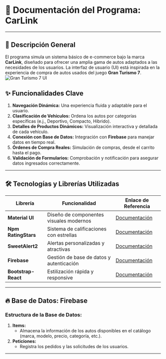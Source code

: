 # 📄 Documentación del Programa: **CarLink**
---
## 🚗 Descripción General
El programa simula un sistema básico de e-commerce bajo la marca **CarLink**, diseñado para ofrecer una amplia gama de autos adaptados a las necesidades de los usuarios. La interfaz de usuario (UI) está inspirada en la experiencia de compra de autos usados del juego **Gran Turismo 7**.  
![Gran Turismo 7 UI](https://www.gtplanet.net/wp-content/uploads/2021/09/Gran-Turismo-7-PS5-12-1536x864.jpeg)

## ✨ Funcionalidades Clave
1. **Navegación Dinámica:** Una experiencia fluida y adaptable para el usuario.
2. **Clasificación de Vehículos:** Ordena los autos por categorías específicas (e.j., Deportivo, Compacto, Hibrido).
3. **Detalles de Productos Dinámicos:** Visualización interactiva y detallada de cada vehículo.
4. **Conexión con Base de Datos:** Integración con **Firebase** para manejar datos en tiempo real.
5. **Órdenes de Compra Reales:** Simulación de compras, desde el carrito hasta el pago.
6. **Validación de Formularios:** Comprobación y notificación para asegurar datos ingresados correctamente.

---

## 🛠️ Tecnologías y Librerías Utilizadas

| Librería        | Funcionalidad                                     | Enlace de Referencia                              |
|------------------|--------------------------------------------------|--------------------------------------------------|
| **Material UI**  | Diseño de componentes visuales modernos          | [Documentación](https://mui.com/material-ui/react-badge/) |
| **Npm RatingStars** | Sistema de calificaciones con estrellas        | [Documentación](https://www.npmjs.com/package/react-star-ratings) |
| **SweetAlert2**  | Alertas personalizadas y atractivas              | [Documentación](https://sweetalert2.github.io/) |
| **Firebase**     | Gestión de base de datos y autenticación         | [Documentación](https://firebase.google.com/?hl=es-419) |
| **Bootstrap-React** | Estilización rápida y responsive               | [Documentación](https://react-bootstrap.github.io/) |

---

## 🔥 Base de Datos: **Firebase**

### Estructura de la Base de Datos:
1. **Items:**  
   - Almacena la información de los autos disponibles en el catálogo (marca, modelo, precio, categoría, etc.).
2. **Peticiones:**  
   - Registra los pedidos y las solicitudes de los usuarios.

---

